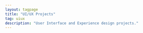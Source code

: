 ```yaml
---
layout: tagpage
title: "UI/UX Projects"
tag: uiux
description: "User Interface and Experience design projects."
---
```

